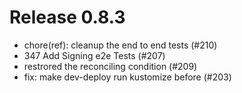 # Release 0.8.3

- chore(ref): cleanup the end to end tests (#210)
- 347 Add Signing e2e Tests (#207)
- restrored the reconciling condition (#209)
- fix: make dev-deploy run kustomize before (#203)